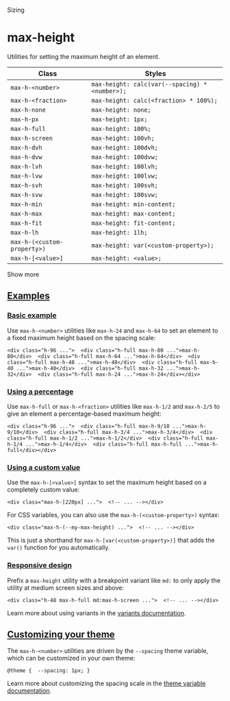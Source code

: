 Sizing

# max-height

Utilities for setting the maximum height of an element.

| Class                       | Styles                                         |
| --------------------------- | ---------------------------------------------- |
| `max-h-<number>`            | `max-height: calc(var(--spacing) * <number>);` |
| `max-h-<fraction>`          | `max-height: calc(<fraction> * 100%);`         |
| `max-h-none`                | `max-height: none;`                            |
| `max-h-px`                  | `max-height: 1px;`                             |
| `max-h-full`                | `max-height: 100%;`                            |
| `max-h-screen`              | `max-height: 100vh;`                           |
| `max-h-dvh`                 | `max-height: 100dvh;`                          |
| `max-h-dvw`                 | `max-height: 100dvw;`                          |
| `max-h-lvh`                 | `max-height: 100lvh;`                          |
| `max-h-lvw`                 | `max-height: 100lvw;`                          |
| `max-h-svh`                 | `max-height: 100svh;`                          |
| `max-h-svw`                 | `max-height: 100svw;`                          |
| `max-h-min`                 | `max-height: min-content;`                     |
| `max-h-max`                 | `max-height: max-content;`                     |
| `max-h-fit`                 | `max-height: fit-content;`                     |
| `max-h-lh`                  | `max-height: 1lh;`                             |
| `max-h-(<custom-property>)` | `max-height: var(<custom-property>);`          |
| `max-h-[<value>]`           | `max-height: <value>;`                         |

Show more

## [Examples](#examples)

### [Basic example](#basic-example)

Use `max-h-<number>` utilities like `max-h-24` and `max-h-64` to set an element to a fixed maximum height based on the spacing scale:

```
<div class="h-96 ...">  <div class="h-full max-h-80 ...">max-h-80</div>  <div class="h-full max-h-64 ...">max-h-64</div>  <div class="h-full max-h-48 ...">max-h-48</div>  <div class="h-full max-h-40 ...">max-h-40</div>  <div class="h-full max-h-32 ...">max-h-32</div>  <div class="h-full max-h-24 ...">max-h-24</div></div>
```

### [Using a percentage](#using-a-percentage)

Use `max-h-full` or `max-h-<fraction>` utilities like `max-h-1/2` and `max-h-2/5` to give an element a percentage-based maximum height:

```
<div class="h-96 ...">  <div class="h-full max-h-9/10 ...">max-h-9/10</div>  <div class="h-full max-h-3/4 ...">max-h-3/4</div>  <div class="h-full max-h-1/2 ...">max-h-1/2</div>  <div class="h-full max-h-1/4 ...">max-h-1/4</div>  <div class="h-full max-h-full ...">max-h-full</div></div>
```

### [Using a custom value](#using-a-custom-value)

Use the `max-h-[<value>]` syntax to set the maximum height based on a completely custom value:

```
<div class="max-h-[220px] ...">  <!-- ... --></div>
```

For CSS variables, you can also use the `max-h-(<custom-property>)` syntax:

```
<div class="max-h-(--my-max-height) ...">  <!-- ... --></div>
```

This is just a shorthand for `max-h-[var(<custom-property>)]` that adds the `var()` function for you automatically.

### [Responsive design](#responsive-design)

Prefix a `max-height` utility with a breakpoint variant like `md:` to only apply the utility at medium screen sizes and above:

```
<div class="h-48 max-h-full md:max-h-screen ...">  <!-- ... --></div>
```

Learn more about using variants in the [variants documentation](/docs/hover-focus-and-other-states).

## [Customizing your theme](#customizing-your-theme)

The `max-h-<number>` utilities are driven by the `--spacing` theme variable, which can be customized in your own theme:

```
@theme {  --spacing: 1px; }
```

Learn more about customizing the spacing scale in the [theme variable documentation](/docs/theme).
